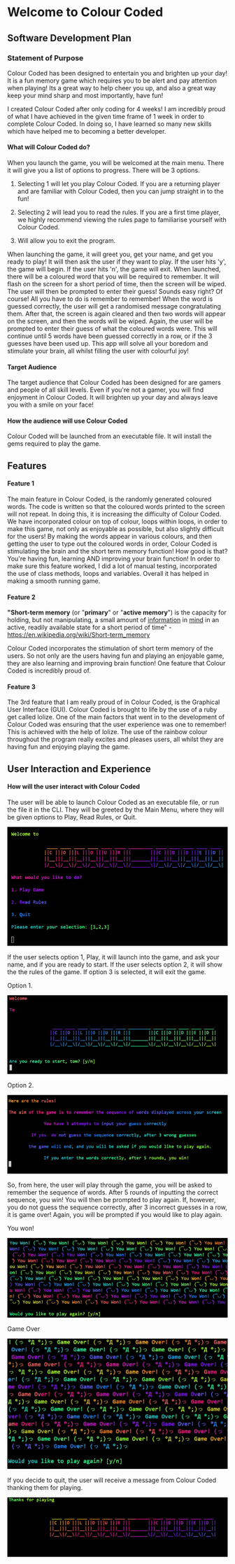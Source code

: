 # Welcome to Colour Coded

## Software Development Plan

### Statement of Purpose

Colour Coded has been designed to entertain you and brighten up your day! It is a fun memory game which requires you to be alert and pay attention when playing! Its a great way to help cheer you up, and also a great way keep your mind sharp and most importantly, have fun!

I created Colour Coded after only coding for 4 weeks! I am incredibly proud of what I have achieved in the given time frame of 1 week in order to complete Colour Coded. In doing so, I have learned so many new skills which have helped me to becoming a better developer.

#### What will Colour Coded do? 

When you launch the game, you will be welcomed at the main menu. There it will give you a list of options to progress. There will be 3 options. 

1. Selecting 1 will let you play Colour Coded. If you are a returning player and are familiar with Colour Coded, then you can jump straight in to the fun!

2. Selecting 2 will lead you to read the rules. If you are a first time player, we highly recommend viewing the rules page to familiarise yourself with Colour Coded.
3. Will allow you to exit the program.

When launching the game, it will greet you, get your name, and get you ready to play! It will then ask the user if they want to play. If the user hits 'y', the game will begin. If the user hits 'n', the game will exit. When launched, there will be a coloured word that you will be required to remember. It will flash on the screen for a short period of time, then the screen will be wiped. The user will then be prompted to enter their guess! Sounds easy right? Of course! All you have to do is remember to remember! When the word is guessed correctly, the user will get a randomised message congratulating them. After that, the screen is again cleared and then two words will appear on the screen, and then the words will be wiped. Again, the user will be prompted to enter their guess of what the coloured words were. This will continue until  5 words have been guessed correctly in a row, or if the 3 guesses have been used up. This app will solve all your boredom and stimulate your brain, all whilst filling the user with colourful joy!

#### Target Audience 

The target audience that Colour Coded has been designed for are gamers and people of all skill levels. Even if you're not a gamer, you will find enjoyment in Colour Coded. It will brighten up your day and always leave you with a smile on your face!

#### How the audience will use Colour Coded

Colour Coded will be launched from an executable file. It will install the gems required to play the game.

## Features

#### Feature 1

The main feature in Colour Coded, is the randomly generated coloured words. The code is written so that the coloured words printed to the screen will not repeat. In doing this, it is increasing the difficulty of Colour Coded. We have incorporated colour on top of colour, loops within loops, in order to make this game, not only as enjoyable as possible, but also slightly difficult for the users! By making the words appear in various colours, and then getting the user to type out the coloured words in order, Colour Coded is stimulating the brain and the short term memory function! How good is that? You're having fun, learning AND improving your brain function! In order to make sure this feature worked, I did a lot of manual testing, incorporated the use of class methods, loops and variables. Overall it has helped in making a smooth running game.

#### Feature 2

**"Short-term memory** (or "**primary**" or "**active memory**") is the capacity for holding, but not manipulating, a small amount of [information](https://en.wikipedia.org/wiki/Information) in [mind](https://en.wikipedia.org/wiki/Mind) in an active, readily available state for a short period of time" - https://en.wikipedia.org/wiki/Short-term_memory

Colour Coded incorporates the stimulation of short term memory of the users. So not only are the users having fun and playing an enjoyable game, they are also learning and improving brain function! One feature that Colour Coded is incredibly proud of.

#### Feature 3

The 3rd feature that I am really proud of in Colour Coded, is the Graphical User Interface (GUI). Colour Coded is brought to life by the use of a ruby get called lolize. One of the main factors that went in to the development of Colour Coded was ensuring that the user experience was one to remember! This is achieved with the help of lolize. The use of the rainbow colour throughout the program really excites and pleases users, all whilst they are having fun and enjoying playing the game.

## User Interaction and Experience

#### How will the user interact with Colour Coded

The user will be able to launch Colour Coded as an executable file, or run the file it in the CLI. They will be greeted by the Main Menu, where they will be given options to Play, Read Rules, or Quit.

![Main Menu](https://github.com/thomasjfisher/Terminal_App_Colour_Coded/blob/master/docs/Colour_Coded_User_Interaction_MainMenu.jpg)

If the user selects option 1, Play, it will launch into the game, and ask your name, and if you are ready to start. If the user selects option 2, it will show the the rules of the game. If option 3 is selected, it will exit the game.

Option 1.

![Ready to start?](https://github.com/thomasjfisher/Terminal_App_Colour_Coded/blob/master/docs/Colour_Coded_Start_Prompt.jpg)

Option 2.

![Rules](https://github.com/thomasjfisher/Terminal_App_Colour_Coded/blob/master/docs/Colour_Coded_Rules.jpg)

So, from here, the user will play through the game, you will be asked to remember the sequence of words. After 5 rounds of inputting the correct sequence, you win! You will then be prompted to play again. If, however, you do not guess the sequence correctly, after 3 incorrect guesses in a row, it is game over! Again, you will be prompted if you would like to play again.

You won!

![You won!](https://github.com/thomasjfisher/Terminal_App_Colour_Coded/blob/master/docs/Colour_Coded_You_Won_Play_Again.jpg)

Game Over

![Game Over](https://github.com/thomasjfisher/Terminal_App_Colour_Coded/blob/master/docs/Colour_Coded_Game_Over_Play_Again.jpg)

If you decide to quit, the user will receive a message from Colour Coded thanking them for playing.

![Thank you](https://github.com/thomasjfisher/Terminal_App_Colour_Coded/blob/master/docs/Colour_Coded_TY.jpg)

